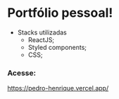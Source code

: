 
# Portfólio pessoal! 

- Stacks utilizadas
  - ReactJS;
  - Styled components; 
  - CSS;
 
 ### Acesse: 
https://pedro-henrique.vercel.app/
